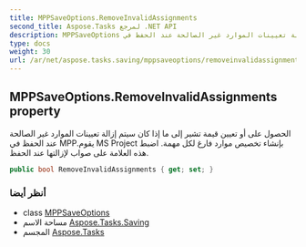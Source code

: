 ```yaml
---
title: MPPSaveOptions.RemoveInvalidAssignments
second_title: Aspose.Tasks لمرجع .NET API
description: MPPSaveOptions ملكية. الحصول على أو تعيين قيمة تشير إلى ما إذا كان سيتم إزالة تعيينات الموارد غير الصالحة عند الحفظ في MPP.يقوم MS Project بإنشاء تخصيص موارد فارغ لكل مهمة. اضبط هذه العلامة على صواب لإزالتها عند الحفظ.
type: docs
weight: 30
url: /ar/net/aspose.tasks.saving/mppsaveoptions/removeinvalidassignments/
---
```

## MPPSaveOptions.RemoveInvalidAssignments property

الحصول على أو تعيين قيمة تشير إلى ما إذا كان سيتم إزالة تعيينات الموارد غير الصالحة عند الحفظ في MPP.يقوم MS Project بإنشاء تخصيص موارد فارغ لكل مهمة. اضبط هذه العلامة على صواب لإزالتها عند الحفظ.

```csharp
public bool RemoveInvalidAssignments { get; set; }
```

### أنظر أيضا

* class [MPPSaveOptions](../)
* مساحة الاسم [Aspose.Tasks.Saving](../../mppsaveoptions/)
* المجسم [Aspose.Tasks](../../../)


